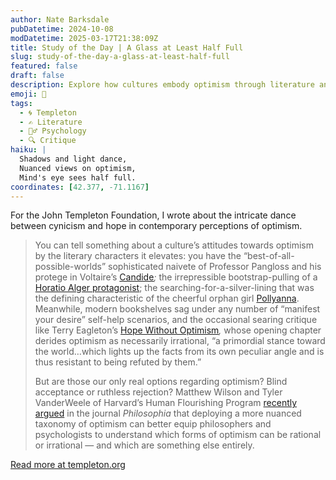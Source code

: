 ```yaml
---
author: Nate Barksdale
pubDatetime: 2024-10-08
modDatetime: 2025-03-17T21:38:09Z
title: Study of the Day | A Glass at Least Half Full
slug: study-of-the-day-a-glass-at-least-half-full
featured: false
draft: false
description: Explore how cultures embody optimism through literature and debate whether this outlook is rational or delusional in our latest study review.
emoji: 🍷
tags:
  - 🌀 Templeton
  - ✍️ Literature
  - 🧘‍♂️ Psychology
  - 🔍 Critique
haiku: |
  Shadows and light dance,  
  Nuanced views on optimism,  
  Mind's eye sees half full.
coordinates: [42.377, -71.1167]
---
```


For the John Templeton Foundation, I wrote about the intricate dance between cynicism and hope in contemporary perceptions of optimism.

> You can tell something about a culture’s attitudes towards optimism by the literary characters it elevates: you have the “best-of-all-possible-worlds” sophisticated naivete of Professor Pangloss and his protege in Voltaire’s [Candide](https://standardebooks.org/ebooks/voltaire/candide/the-modern-library)*;* the irrepressible bootstrap-pulling of a [Horatio Alger protagonist](https://standardebooks.org/ebooks/horatio-alger-jr/ragged-dick); the searching-for-a-silver-lining that was the defining characteristic of the cheerful orphan girl [Pollyanna](https://standardebooks.org/ebooks/eleanor-h-porter/pollyanna). Meanwhile, modern bookshelves sag under any number of “manifest your desire” self-help scenarios, and the occasional searing critique like Terry Eagleton’s [Hope Without Optimism](https://www.upress.virginia.edu/title/4948/)*,* whose opening chapter derides optimism as necessarily irrational, “a primordial stance toward the world…which lights up the facts from its own peculiar angle and is thus resistant to being refuted by them.”
>
> But are those our only real options regarding optimism? Blind acceptance or ruthless rejection? Matthew Wilson and Tyler VanderWeele of Harvard’s Human Flourishing Program [recently argued](https://link.springer.com/content/pdf/10.1007/s11406-024-00758-w.pdf) in the journal *Philosophia* that deploying a more nuanced taxonomy of optimism can better equip philosophers and psychologists to understand which forms of optimism can be rational or irrational — and which are something else entirely.

[Read more at templeton.org](https://www.templeton.org/news/a-glass-at-least-half-full)
